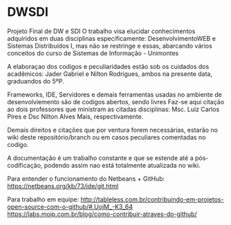 DWSDI
=====

Projeto Final de DW e SDI
 O trabalho visa elucidar conhecimentos adquiridos em duas disciplinas especificamente: DesenvolvimentoWEB e Sistemas
 Distribuídos I, mas não se restringe e essas, abarcando vários conceitos do curso de Sistemas de Informação - Unimontes
 
 A elaboraçao dos codigos e peculiaridades estão sob os cuidados dos acadêmicos: Jader Gabriel e Nilton Rodrigues, ambos 
 na presente data, graduandos do 5ºP.
 
 Frameworks, IDE, Servidores e demais ferramentas usadas no ambiente de desenvolviemento são de codigos abertos, sendo livres
 Faz-se aqui citação ao dois professores que ministram as citadas disciplinas: Msc. Luiz Carlos Pires e Dsc Nilton Alves Mais,
 respectivamente.
 
 Demais direitos e citações que por ventura forem necessárias, estarão no wiki deste repositório/branch ou em casos peculiares
 comentadas no codigo.
 
 A documentação é um trabalho constante e que se estende até a pós-codificação, podendo assim nao está totalmente atualizada 
 no wiki.
 
 Para entender o funcionamento do Netbeans + GitHub: https://netbeans.org/kb/73/ide/git.html
 
 Para trabalho em equipe: http://tableless.com.br/contribuindo-em-projetos-open-source-com-o-github/#.UojM_-K3_64
                          https://labs.moip.com.br/blog/como-contribuir-atraves-do-github/
